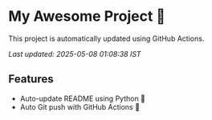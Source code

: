 # My Awesome Project 🚀

This project is automatically updated using GitHub Actions.

_Last updated: 2025-05-08 01:08:38 IST_

## Features
- Auto-update README using Python 🐍
- Auto Git push with GitHub Actions 🤖
